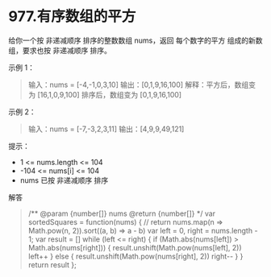 #  977.有序数组的平方

给你一个按 非递减顺序 排序的整数数组 nums，返回 每个数字的平方 组成的新数组，要求也按 非递减顺序 排序。

示例 1：

> 输入：nums = [-4,-1,0,3,10]
> 输出：[0,1,9,16,100]
> 解释：平方后，数组变为 [16,1,0,9,100]
> 排序后，数组变为 [0,1,9,16,100]

示例 2：

> 输入：nums = [-7,-3,2,3,11]
> 输出：[4,9,9,49,121]
 

提示：

- 1 <= nums.length <= 104
- -104 <= nums[i] <= 104
- nums 已按 非递减顺序 排序

解答


> /**
> @param {number[]} nums
> @return {number[]}
> */
> var sortedSquares = function(nums) {
> // return nums.map(n => Math.pow(n, 2)).sort((a, b) => a - b)
> var left = 0, right = nums.length - 1;
> var result = []
> while (left <= right) {
> if (Math.abs(nums[left]) > Math.abs(nums[right])) {
> result.unshift(Math.pow(nums[left], 2))
> left++
> } else {
> result.unshift(Math.pow(nums[right], 2))
> right--
> }
> }
> return result
> };